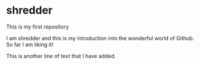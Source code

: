 # shredder
This is my first repository

I am shredder and this is my introduction into the wonderful world of Github. 
So far I am liking it!

This is another line of text that I have added.

